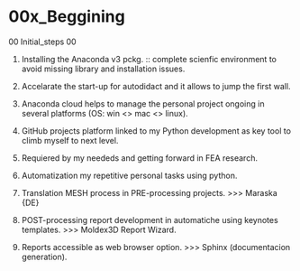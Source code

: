 # 00x_Beggining
00 Initial_steps 00
001. Installing the Anaconda v3 pckg. :: complete scienfic environment to avoid missing library and installation issues.
001. Accelarate the start-up for autodidact and it allows to jump the first wall.
001. Anaconda cloud helps to manage the personal project ongoing in several platforms (OS:  win <> mac <> linux).

002. GitHub projects platform linked to my Python development as key tool to climb myself to next level.
002. Requiered by my neededs and getting forward in FEA research.
002. Automatization my repetitive personal tasks using python.
002. Translation MESH process in PRE-processing projects. >>> Maraska {DE}
002. POST-processing report development in automatiche using keynotes templates. >>> Moldex3D Report Wizard.
002. Reports accessible as web browser option. >>> Sphinx (documentacion generation).

